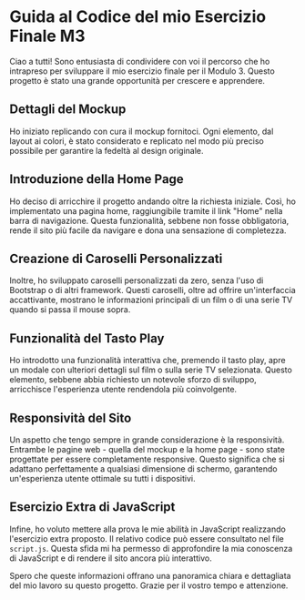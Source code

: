 # Guida al Codice del mio Esercizio Finale M3

Ciao a tutti! Sono entusiasta di condividere con voi il percorso che ho intrapreso per sviluppare il mio esercizio finale per il Modulo 3. Questo progetto è stato una grande opportunità per crescere e apprendere.

## Dettagli del Mockup

Ho iniziato replicando con cura il mockup fornitoci. Ogni elemento, dal layout ai colori, è stato considerato e replicato nel modo più preciso possibile per garantire la fedeltà al design originale.

## Introduzione della Home Page

Ho deciso di arricchire il progetto andando oltre la richiesta iniziale. Così, ho implementato una pagina home, raggiungibile tramite il link "Home" nella barra di navigazione. Questa funzionalità, sebbene non fosse obbligatoria, rende il sito più facile da navigare e dona una sensazione di completezza.

## Creazione di Caroselli Personalizzati

Inoltre, ho sviluppato caroselli personalizzati da zero, senza l'uso di Bootstrap o di altri framework. Questi caroselli, oltre ad offrire un'interfaccia accattivante, mostrano le informazioni principali di un film o di una serie TV quando si passa il mouse sopra.

## Funzionalità del Tasto Play

Ho introdotto una funzionalità interattiva che, premendo il tasto play, apre un modale con ulteriori dettagli sul film o sulla serie TV selezionata. Questo elemento, sebbene abbia richiesto un notevole sforzo di sviluppo, arricchisce l'esperienza utente rendendola più coinvolgente.

## Responsività del Sito

Un aspetto che tengo sempre in grande considerazione è la responsività. Entrambe le pagine web - quella del mockup e la home page - sono state progettate per essere completamente responsive. Questo significa che si adattano perfettamente a qualsiasi dimensione di schermo, garantendo un'esperienza utente ottimale su tutti i dispositivi.

## Esercizio Extra di JavaScript

Infine, ho voluto mettere alla prova le mie abilità in JavaScript realizzando l'esercizio extra proposto. Il relativo codice può essere consultato nel file `script.js`. Questa sfida mi ha permesso di approfondire la mia conoscenza di JavaScript e di rendere il sito ancora più interattivo.

Spero che queste informazioni offrano una panoramica chiara e dettagliata del mio lavoro su questo progetto. Grazie per il vostro tempo e attenzione.